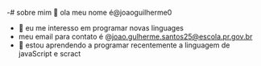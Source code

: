-# sobre mim
👋 ola meu nome é@joaoguilherme0
- 👀 eu me interesso em programar novas linguages
- meu email para contato é @joao.gulherme.santos25@escola.pr.gov.br
- 🌱 estou aprendendo a programar recentemente a linguagem de javaScript e scract
